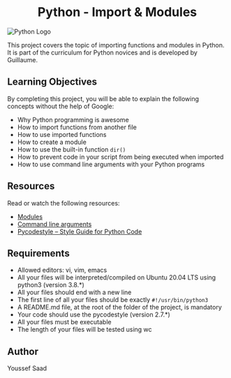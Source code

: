 
<p align="center">
  <h1 align="center">Python - Import & Modules</h1>
  <img src="https://gifer.com/9WsD" alt="Python Logo">
</p>

This project covers the topic of importing functions and modules in Python. It is part of the curriculum for Python novices and is developed by Guillaume.

## Learning Objectives

By completing this project, you will be able to explain the following concepts without the help of Google:

- Why Python programming is awesome
- How to import functions from another file
- How to use imported functions
- How to create a module
- How to use the built-in function `dir()`
- How to prevent code in your script from being executed when imported
- How to use command line arguments with your Python programs

## Resources

Read or watch the following resources:

- [Modules](https://docs.python.org/3/tutorial/modules.html)
- [Command line arguments](https://docs.python.org/3/tutorial/stdlib.html#command-line-arguments)
- [Pycodestyle – Style Guide for Python Code](https://pycodestyle.pycqa.org/en/latest/index.html)

## Requirements

- Allowed editors: vi, vim, emacs
- All your files will be interpreted/compiled on Ubuntu 20.04 LTS using python3 (version 3.8.*)
- All your files should end with a new line
- The first line of all your files should be exactly `#!/usr/bin/python3`
- A README.md file, at the root of the folder of the project, is mandatory
- Your code should use the pycodestyle (version 2.7.*)
- All your files must be executable
- The length of your files will be tested using wc

## Author
Youssef Saad